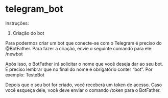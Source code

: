 # telegram_bot
Instruções:

1. Criação do bot

Para podermos criar um bot que conecte-se com o Telegram é preciso do @BotFather. Para fazer a criação, envie o seguinte comando para ele: /newbot

Após isso, o BotFather irá solicitar o nome que você deseja dar ao seu bot. É preciso lembrar que no final do nome é obrigatório conter “bot”. Por exemplo: TesteBot

Depois que o seu bot for criado, você receberá um token de acesso. Caso você esqueça dele, você deve enviar o comando /token para o BotFather.
